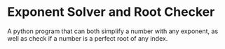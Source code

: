 # Exponent Solver and Root Checker
 A python program that can both simplify a number with any exponent, as well as check if a number is a perfect root of any index.